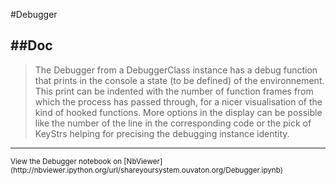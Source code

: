 
<!--
FrozenIsBool False
-->

#Debugger

##Doc
----


> 
> The Debugger from a DebuggerClass instance has a debug function
> that prints in the console a state (to be defined) 
> of the environnement. This print can be indented with 
> the number of function frames from  which the process
> has passed through, for a nicer visualisation of the 
> kind of hooked functions. More options in the display
> can be possible like the number of the line in the corresponding
> code or the pick of KeyStrs helping for precising the 
> debugging instance identity.
> 
> 

----

<small>
View the Debugger notebook on [NbViewer](http://nbviewer.ipython.org/url/shareyoursystem.ouvaton.org/Debugger.ipynb)
</small>


